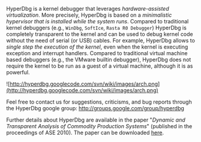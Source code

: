 HyperDbg is a kernel debugger that leverages _hardware-assisted virtualization_. More precisely, HyperDbg is based on a _minimalistic hypervisor that is installed while the system runs_. Compared to traditional kernel debuggers (e.g., `WinDbg`, `SoftIce`, `Rasta R0 Debugger`) HyperDbg is completely transparent to the kernel and can be used to debug kernel code without the need of serial (or USB) cables. For example, HyperDbg allows to _single step the execution of the kernel_, even when the kernel is executing exception and interrupt handlers. Compared to traditional virtual machine based debuggers (e.g., the VMware builtin debugger), HyperDbg does not require the kernel to be run as a guest of a virtual machine, although it is as powerful.

![http://hyperdbg.googlecode.com/svn/wiki/images/arch.png](http://hyperdbg.googlecode.com/svn/wiki/images/arch.png)

Feel free to contact us for suggestions, criticisms, and bug reports through the HyperDbg google group: http://groups.google.com/group/hyperdbg

Further details about HyperDbg are available in the paper "_Dynamic and Transparent Analysis of Commodity Production Systems_" (published in the proceedings of ASE 2010). The paper can be downloaded [here](http://roberto.greyhats.it/pubs/ase10.pdf).